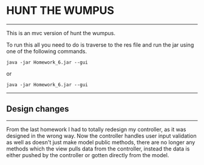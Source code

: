 # HUNT THE WUMPUS
___
This is an mvc version of hunt the wumpus.

To run this all you need to do is traverse to the res file and run the jar
using one of the following commands.

```
java -jar Homework_6.jar --gui
```

or 

```
java -jar Homework_6.jar --gui
```
___
## Design changes
___
From the last homework I had to totally redesign my controller, as it was designed in the wrong way.
Now the controller handles user input validation as well as doesn't just make model public methods, 
there are no longer any methods which the view pulls data from the controller, instead the data is 
either pushed by the controller or gotten directly from the model.
